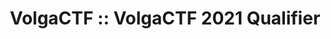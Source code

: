 ---
title: 'VolgaCTF :: VolgaCTF 2021 Qualifier'
quals_header_main: VOLGACTF 2021
quals_header_sub: QUALIFIER
quals_text: Отборочный этап соревнований VolgaCTF 2021 проходил с 27 по 28 марта в режиме онлайн. Лучшие команды будут приглашены на финал VolgaCTF 2021 в Самаре
layout: quals.pug
selected_menu_item: ctf
meta-scoreboard: meta/volgactf-2021/scoreboard-qualifier-2021.json
report_caption: Отчёт
report_url: https://aspyatkin.com/volgactf-2021-qualifier-report/
---
